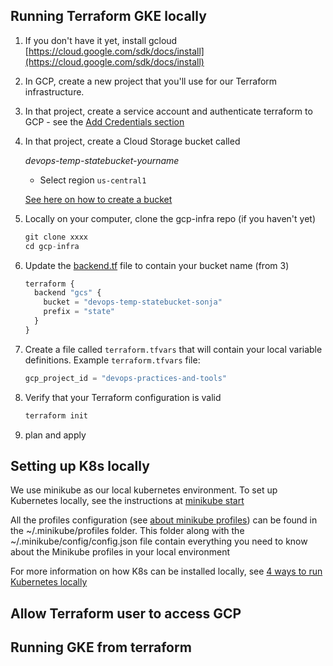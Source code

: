 ## Running Terraform GKE locally
1. If you don't have it yet, install gcloud [https://cloud.google.com/sdk/docs/install](https://cloud.google.com/sdk/docs/install)
2. In GCP, create a new project that you'll use for our Terraform infrastructure. 
3. In that project, create a service account and authenticate terraform to GCP - see the [Add Credentials section](https://registry.terraform.io/providers/hashicorp/google/latest/docs/guides/getting_started#adding-credentials)
4. In that project, create a Cloud Storage bucket called 

    *devops-temp-statebucket-yourname*

    - Select region `us-central1`

    [See here on how to create a bucket](https://cloud.google.com/storage/docs/creating-buckets)

5. Locally on your computer, clone the gcp-infra repo (if you haven't yet)

    ```jsx
    git clone xxxx
    cd gcp-infra
    ```

6. Update the [backend.tf](http://backend.tf) file to contain your bucket name (from 3)

    ```jsx
    terraform {
      backend "gcs" {
        bucket = "devops-temp-statebucket-sonja"
        prefix = "state"
      }
    }
    ```
7. Create a file called `terraform.tfvars` that will contain your local variable definitions. Example `terraform.tfvars` file:

    ```jsx
    gcp_project_id = "devops-practices-and-tools"
    ```

8. Verify that your Terraform configuration is valid

    ```jsx
    terraform init
    ```

9. plan and apply

## Setting up K8s locally
We use minikube as our local kubernetes environment. To set up Kubernetes locally, see the instructions at [minikube start](https://minikube.sigs.k8s.io/docs/start/)

All the profiles configuration (see [about minikube profiles](https://faun.pub/using-minikube-profiles-def2477e968a)) can be found in the ~/.minikube/profiles folder. 
This folder along with the ~/.minikube/config/config.json file contain everything you need to know about the Minikube profiles in your local environment

For more information on how K8s can be installed locally, see [4 ways to run Kubernetes locally](https://opensource.com/article/20/11/run-kubernetes-locally)

## Allow Terraform user to access GCP

## Running GKE from terraform
